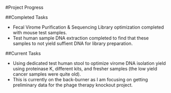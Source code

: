 #Project Progress

##Completed Tasks
* Fecal Virome Purification & Sequencing Library optimization completed with mouse test samples.
* Test human sample DNA extraction completed to find that these samples to not yield suffient DNA for library preparation.

##Current Tasks
* Using dedicated test human stool to optimize virome DNA isolation yield using proteinase K, different kits, and fresher samples (the low yield cancer samples were quite old).
* This is currently on the back-burner as I am focusing on getting preliminary data for the phage therapy knockout project.
